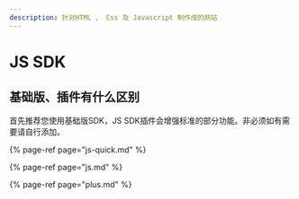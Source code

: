 ```yaml
---
description: 针对HTML 、 Css 及 Javascript 制作成的网站
---
```


# JS SDK

## 基础版、插件有什么区别

首先推荐您使用基础版SDK，JS SDK插件会增强标准的部分功能。非必须如有需要请自行添加。

{% page-ref page="js-quick.md" %}

{% page-ref page="js.md" %}

{% page-ref page="plus.md" %}



